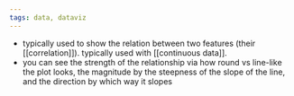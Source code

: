 ```yaml
---
tags: data, dataviz
---
```


- typically used to show the relation between two features (their [[correlation]]). typically used with [[continuous data]].
- you can see the strength of the relationship via how round vs line-like the plot looks, the magnitude by the steepness of the slope of the line, and the direction by which way it slopes